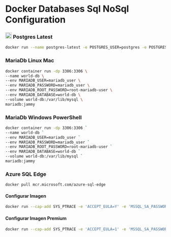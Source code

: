 # Docker Databases Sql NoSql Configuration

### <img src="https://user-images.githubusercontent.com/55373948/236650481-980cb882-e257-4590-ad0a-3ee13c907dd9.png" alt="PostgresSql" width="20" height="20"> Postgres Latest  
```sh
docker run --name postgres-latest -e POSTGRES_USER=postgres -e POSTGRES_PASSWORD=postgres -dp 5432:5432 postgres 
```
### MariaDb Linux Mac
```sh
docker container run -dp 3306:3306 \
--name world-db \
--env MARIADB_USER=mariadb_user \
--env MARIADB_PASSWORD=mariadb_user \
--env MARIADB_ROOT_PASSWORD=root-mariadb-user \
--env MARIADB_DATABASE=world-db \
--volume world-db:/var/lib/mysql \
mariadb:jammy
```

### MariaDb Windows PowerShell
```sh
docker container run -dp 3306:3306 `
--name world-db `
--env MARIADB_USER=mariadb_user `
--env MARIADB_PASSWORD=mariadb_user `
--env MARIADB_ROOT_PASSWORD=root-mariadb-user `
--env MARIADB_DATABASE=world-db `
--volume world-db:/var/lib/mysql `
mariadb:jammy
```

### Azure SQL Edge
```
docker pull mcr.microsoft.com/azure-sql-edge
```


#### Configurar Imagen
```sh
docker run --cap-add SYS_PTRACE -e 'ACCEPT_EULA=Y' -e 'MSSQL_SA_PASSWORD=MY_STRONG_Password10!' -p 1433:1433 --name azuresqledge -d mcr.microsoft.com/azure-sql-edge
```
#### Configurar Imagen Premium
```sh
docker run --cap-add SYS_PTRACE -e 'ACCEPT_EULA=1' -e 'MSSQL_SA_PASSWORD=MY_STRONG_Password10!' -e 'MSSQL_PID=Premium' -p 1433:1433 --name azuresqledge -d mcr.microsoft.com/azure-sql-edge
```
